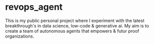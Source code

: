 # revops_agent
This is my public personal project where I experiment with the latest breakthrough's in data science, low-code &amp; generative ai. My aim is to create a team of autonomous agents that empowers &amp; futur proof organizations.
